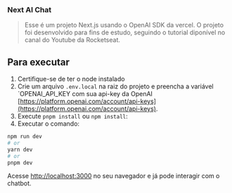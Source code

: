 ### Next AI Chat

> Esse é um projeto Next.js usando o OpenAI SDK da vercel. O projeto foi desenvolvido para fins de estudo, seguindo o tutorial diponível no canal do Youtube da Rocketseat.

## Para executar

1. Certifique-se de ter o node instalado
2. Crie um arquivo `.env.local` na raiz do projeto e preencha a variável `OPENAI_API_KEY com sua api-key da OpenAI [https://platform.openai.com/account/api-keys](https://platform.openai.com/account/api-keys).
3. Execute `pnpm install` ou `npm install`:
4. Executar o comando:

```bash
npm run dev
# or
yarn dev
# or
pnpm dev
```

Acesse [http://localhost:3000](http://localhost:3000) no seu navegador e já pode interagir com o chatbot.
